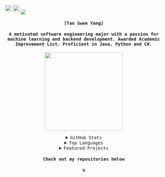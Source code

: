 <a href="https://www.linkedin.com/in/tansweeyang/">
  <img align="left" alt="TanSweeYang's LinkedIn" width="22px" src="[https://raw.githubusercontent.com/peterthehan/peterthehan/master/assets/linkedin.svg](http://www.w3.org/2000/svg)" />
</a>
<a href="mailto:tansweeyang.softwareengineer@gmail.com">
  <img align="left" alt="TanSweeYang's Email" width="22px" src="https://cdn-icons-png.flaticon.com/512/281/281769.png" />
</a>

![](https://visitor-badge.glitch.me/badge?page_id=tansweeyang.tansweeyang)

<h4 align="center"><samp> [Tan Swee Yang]</samp></h4>
<h4 align="center"><samp> A motivated software engineering major with a passion for machine learning and backend development. Awarded Academic Improvement List. Proficient in Java, Python and C#.</samp></h4>

<p align="center">
  <img width="250" src="https://media.giphy.com/media/jIgXf4hgbHCeKiXpvt/giphy.gif">
</p>

<p>
  
<details close align="center">
<summary><samp>GitHub Stats</samp></summary>
<br>

![tansweeyang's GitHub stats](https://github-readme-stats.vercel.app/api?username=tansweeyang&count_private=true&theme=dark&show_icons=true)
    
</details>

<details close align="center">
<summary><samp>Top Languages</samp></summary>
<br>
  
[![Top Langs](https://github-readme-stats.vercel.app/api/top-langs?username=tansweeyang&show_icons=true&locale=en&layout=compact)](https://github.com/tansweeyang/github-readme-stats)
  
</details>

<details close align="center">
<summary><samp>Featured Projects</samp></summary>
<br>

[![Readme Card](https://github-readme-stats.vercel.app/api/pin/?username=tansweeyang&repo=im-not-a-robot&theme=dark)](https://github.com/tansweeyang/im-not-a-robot)

[![Readme Card](https://github-readme-stats.vercel.app/api/pin/?username=tansweeyang&repo=Traveling-Salesman-Problem-Using-Genetic-Algorithm&theme=dark)](https://github.com/tansweeyang/Traveling-Salesman-Problem-Using-Genetic-Algorithm)
  
[![Readme Card](https://github-readme-stats.vercel.app/api/pin/?username=tansweeyang&repo=Invasion&theme=dark)](https://github.com/tansweeyang/Invasion)
  
</details>

<h4 align="center"><samp> Check out my repositories below</samp></h4>
<h4 align="center"><samp>↯</samp></h4>
